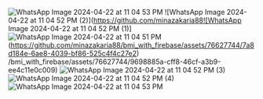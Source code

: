 ![WhatsApp Image 2024-04-22 at 11 04 53 PM](https://github.com/minazakaria88/bmi_with_firebase/assets/76627744/739caf33-c01a-49bf-aaaf-b8ddabfbdb26)
![WhatsApp Image 2024-04-22 at 11 04 52 PM (2)](https://github.com/minazakaria88![WhatsApp Image 2024-04-22 at 11 04 52 PM (1)]![WhatsApp Image 2024-04-22 at 11 04 51 PM](https://github.com/minazakaria88/bmi_with_firebase/assets/76627744/5d8f23cf-986d-4a4e-9f04-1b0f5a6bfbe4)
(https://github.com/minazakaria88/bmi_with_firebase/assets/76627744/7a8d184e-6ae8-4039-bf86-525c4f4c27e2)
/bmi_with_firebase/assets/76627744/9698885a-cff8-46cf-a3b9-ee4c11e0c009)
![WhatsApp Image 2024-04-22 at 11 04 52 PM (3)](https://github.com/minazakaria88/bmi_with_firebase/assets/76627744/6e4a260b-d26a-4b35-903a-4873bdf8b5ed)
![WhatsApp Image 2024-04-22 at 11 04 52 PM (4)](https://github.com/minazakaria88/bmi_with_firebase/assets/76627744/5175eb5e-a839-42d8-9c11-c7762e58b27c)
![WhatsApp Image 2024-04-22 at 11 04 53 PM](https://github.com/minazakaria88/bmi_with_firebase/assets/76627744/a44f658e-ed4d-48ac-9f9b-9f47dcfab27c)
